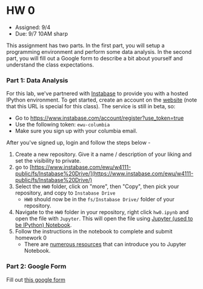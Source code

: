 # HW 0

* Assigned: 9/4
* Due: 9/7 10AM sharp

This assignment has two parts. In the first part, you will setup a programming environment and perform some data analysis. In the second part, you will fill out a Google form to describe a bit about yourself and understand the class expectations.

### Part 1: Data Analysis

For this lab, we've partnered with [Instabase](https://www.instabase.com/) to provide you with a hosted IPython environment. 
To get started, create an account on the [website](https://www.instabase.com/account/register?use_token=true) (note that this URL is special for this class). 
The service is still in beta, so:

* Go to https://www.instabase.com/account/register?use_token=true
* Use the following token: `ewu-columbia`
* Make sure you sign up with your columbia email. 

After you've signed up, login and follow the steps below - 

1. Create a new repository. Give it a name / description of your liking and set the visibility to private.
1. go to [https://www.instabase.com/ewu/w4111-public/fs/Instabase%20Drive/](https://www.instabase.com/ewu/w4111-public/fs/Instabase%20Drive/)
1. Select the `HW0` folder, click on "more", then "Copy", then pick your repository, and copy to `Instabase Drive`
   * `HW0` should now be in the `fs/Instabase Drive/` folder of your repository.
1. Navigate to the `HW0` folder in your repository, right click `hw0.ipynb` and open the file with `Jupyter`.  This will open the file using [Jupyter (used to be IPython) Notebook](http://jupyter.org/).
1. Follow the instructions in the notebook to complete and submit homework 0
   * There are [numerous resources](https://www.google.com/search?q=jupyter%20tutorial) that can introduce you to Jupyter Notebook.


### Part 2: Google Form

Fill out [this google form](https://goo.gl/forms/O9jzf28Jfu0TLlZx1)


